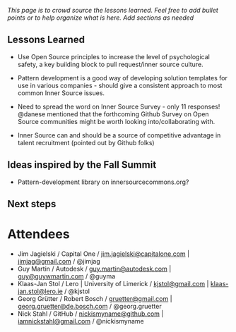 *This page is to crowd source the lessons learned. Feel free to add bullet points or to help organize what is here. Add sections as needed*

## Lessons Learned

* Use Open Source principles to increase the level of psychological safety, a key building block to pull request/inner source culture.

* Pattern development is a good way of developing solution templates for use in various companies - should give a consistent approach to most common Inner Source issues. 

* Need to spread the word on Inner Source Survey - only 11 responses! @danese mentioned that the forthcoming Github Survey on Open Source communities might be worth looking into/collaborating with.

* Inner Source can and should be a source of competitive advantage in talent recruitment (pointed out by Github folks)

## Ideas inspired by the Fall Summit

* Pattern-development library on innersourcecommons.org?

## Next steps

# Attendees

* Jim Jagielski / Capital One / jim.jagielski@capitalone.com | jimjag@gmail.com / @jimjag
* Guy Martin / Autodesk / guy.martin@autodesk.com | guy@guywmartin.com / @guyma
* Klaas-Jan Stol / Lero | University of Limerick / kjstol@gmail.com | klaas-jan.stol@lero.ie / @kjstol
* Georg Grütter / Robert Bosch / gruetter@gmail.com | georg.gruetter@de.bosch.com / @georg.gruetter
* Nick Stahl / GitHub / nickismyname@github.com | iamnickstahl@gmail.com / @nickismyname